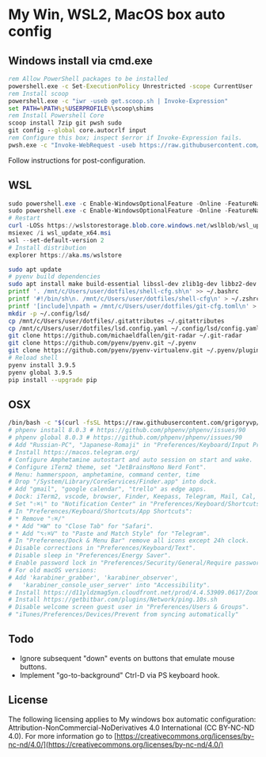 # My Win, WSL2, MacOS box auto config

## Windows install via cmd.exe

```bat
rem Allow PowerShell packages to be installed
powershell.exe -c Set-ExecutionPolicy Unrestricted -scope CurrentUser
rem Install scoop
powershell.exe -c "iwr -useb get.scoop.sh | Invoke-Expression"
set PATH=%PATH%;%USERPROFILE%\scoop\shims
rem Install Powershell Core
scoop install 7zip git pwsh sudo
git config --global core.autocrlf input
rem Configure this box; inspect $error if Invoke-Expression fails.
pwsh.exe -c "Invoke-WebRequest -useb https://raw.githubusercontent.com/grigoryvp/dotfiles/master/configure.ps1 | Invoke-Expression"
```

Follow instructions for post-configuration.

## WSL

```ps1
sudo powershell.exe -c Enable-WindowsOptionalFeature -Online -FeatureName Microsoft-Windows-Subsystem-Linux
sudo powershell.exe -c Enable-WindowsOptionalFeature -Online -FeatureName VirtualMachinePlatform
# Restart
curl -LOSs https://wslstorestorage.blob.core.windows.net/wslblob/wsl_update_x64.msi
msiexec /i wsl_update_x64.msi
wsl --set-default-version 2
# Install distribution
explorer https://aka.ms/wslstore
```

```sh
sudo apt update
# pyenv build dependencies
sudo apt install make build-essential libssl-dev zlib1g-dev libbz2-dev libreadline-dev libsqlite3-dev wget curl llvm libncursesw5-dev xz-utils tk-dev libxml2-dev libxmlsec1-dev libffi-dev liblzma-dev
printf '. /mnt/c/Users/user/dotfiles/shell-cfg.sh\n' >> ~/.bashrc
printf '#!/bin/sh\n. /mnt/c/Users/user/dotfiles/shell-cfg\n' > ~/.zshrc
printf '[include]\npath = /mnt/c/Users/user/dotfiles/git-cfg.toml\n' > ~/.gitconfig
mkdir -p ~/.config/lsd/
cp /mnt/c/Users/user/dotfiles/.gitattributes ~/.gitattributes
cp /mnt/c/Users/user/dotfiles/lsd.config.yaml ~/.config/lsd/config.yaml
git clone https://github.com/michaeldfallen/git-radar ~/.git-radar
git clone https://github.com/pyenv/pyenv.git ~/.pyenv
git clone https://github.com/pyenv/pyenv-virtualenv.git ~/.pyenv/plugins/pyenv-virtualenv
# Reload shell
pyenv install 3.9.5
pyenv global 3.9.5
pip install --upgrade pip
```

## OSX

```sh
/bin/bash -c "$(curl -fsSL https://raw.githubusercontent.com/grigoryvp/dotfiles/HEAD/configure_macos.sh)"
# phpenv install 8.0.3 # https://github.com/phpenv/phpenv/issues/90
# phpenv global 8.0.3 # https://github.com/phpenv/phpenv/issues/90
# Add "Russian-PC", "Japanese-Romaji" in "Preferences/Keyboard/Input Process".
# Install https://macos.telegram.org/
# Configure Amphetamine autostart and auto session on start and wake.
# Configure iTerm2 theme, set "JetBrainsMono Nerd Font".
# Menu: hammerspoon, amphetamine, command center, time
# Drop "/System/Library/CoreServices/Finder.app" into dock.
# Add "gmail", "google calendar", "trello" as edge apps.
# Dock: iTerm2, vscode, browser, Finder, Keepass, Telegram, Mail, Cal, Trello
# Set "⇧⌘\" to "Notification Center" in "Preferences/Keyboard/Shortcuts".
# In "Preferences/Keyboard/Shortcuts/App Shortcuts":
# * Remove "⇧⌘/"
# * Add "⌘W" to "Close Tab" for "Safari".
# * Add "⌥⇧⌘V" to "Paste and Match Style" for "Telegram".
# In "Preferenes/Dock & Menu Bar" remove all icons except 24h clock.
# Disable corrections in "Preferences/Keyboard/Text".
# Disable sleep in "Preferences/Energy Saver".
# Enable password lock in "Preferences/Security/General/Require password".
# For old macOS versions:
# Add 'karabiner_grabber', 'karabiner_observer',
#   'karabiner_console_user_server' into "Accessibility".
# Install https://d11yldzmag5yn.cloudfront.net/prod/4.4.53909.0617/Zoom.pkg
# Install https://getbitbar.com/plugins/Network/ping.10s.sh
# Disable welcome screen guest user in "Preferences/Users & Groups".
# "iTunes/Preferences/Devices/Prevent from syncing automatically"
```

## Todo

* Ignore subsequent "down" events on buttons that emulate mouse buttons.
* Implement "go-to-background" Ctrl-D via PS keyboard hook.

## License

The following licensing applies to My windows box automatic configuration:
Attribution-NonCommercial-NoDerivatives 4.0 International
(CC BY-NC-ND 4.0). For more information go to
[https://creativecommons.org/licenses/by-nc-nd/4.0/](https://creativecommons.org/licenses/by-nc-nd/4.0/)

